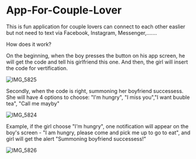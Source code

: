 # App-For-Couple-Lover
This is fun application for couple lovers can connect to each other easlier but not need to text via Facebook, Instagram, Messenger,.......

How does it work? 

On the beginning, when the boy presses the button on his app screen, he will get the code and tell his girlfriend this one. And then, the girl will insert the code for vertification.

![IMG_5825](https://user-images.githubusercontent.com/56002685/116336446-2d343680-a79e-11eb-96ce-a2855c08fa10.jpg)

Secondly, when the code is right, summoning her boyfriend successess. She will have 4 options to choose: "I'm hungry", "I miss you","I want buuble tea", "Call me mayby"

![IMG_5824](https://user-images.githubusercontent.com/56002685/116336454-32918100-a79e-11eb-8d2b-323ee210be81.jpg)

Example, if the girl choose "I'm hungry", one notification will appear on the boy's screen - "I am hungry, please come and pick me up to go to eat", and girl will get the alert "Summoning boyfriend successess!"

![IMG_5826](https://user-images.githubusercontent.com/56002685/116336462-358c7180-a79e-11eb-8470-58882aed0c18.jpg)
